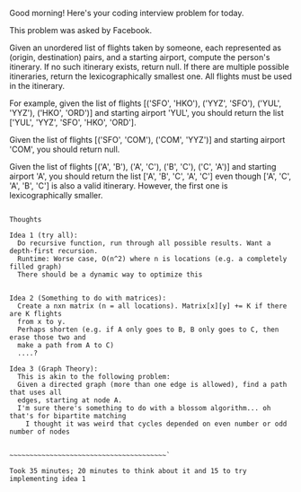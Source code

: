 Good morning! Here's your coding interview problem for today.

This problem was asked by Facebook.

Given an unordered list of flights taken by someone, each represented as (origin, destination) pairs, and a starting airport, compute the person's itinerary. If no such itinerary exists, return null. If there are multiple possible itineraries, return the lexicographically smallest one. All flights must be used in the itinerary.

For example, given the list of flights [('SFO', 'HKO'), ('YYZ', 'SFO'), ('YUL', 'YYZ'), ('HKO', 'ORD')] and starting airport 'YUL', you should return the list ['YUL', 'YYZ', 'SFO', 'HKO', 'ORD'].

Given the list of flights [('SFO', 'COM'), ('COM', 'YYZ')] and starting airport 'COM', you should return null.

Given the list of flights [('A', 'B'), ('A', 'C'), ('B', 'C'), ('C', 'A')] and starting airport 'A', you should return the list ['A', 'B', 'C', 'A', 'C'] even though ['A', 'C', 'A', 'B', 'C'] is also a valid itinerary. However, the first one is lexicographically smaller.


~~~~~~~~~~~~~~~~~~~~~~~~~~~~~~~~~~`

Thoughts

Idea 1 (try all):
  Do recursive function, run through all possible results. Want a depth-first recursion.
  Runtime: Worse case, O(n^2) where n is locations (e.g. a completely filled graph)
  There should be a dynamic way to optimize this


Idea 2 (Something to do with matrices):
  Create a nxn matrix (n = all locations). Matrix[x][y] += K if there are K flights
  from x to y.
  Perhaps shorten (e.g. if A only goes to B, B only goes to C, then erase those two and
  make a path from A to C)
  ....?

Idea 3 (Graph Theory):
  This is akin to the following problem:
  Given a directed graph (more than one edge is allowed), find a path that uses all
  edges, starting at node A.
  I'm sure there's something to do with a blossom algorithm... oh that's for bipartite matching
    I thought it was weird that cycles depended on even number or odd number of nodes


~~~~~~~~~~~~~~~~~~~~~~~~~~~~~~~~~~~~~~~`

Took 35 minutes; 20 minutes to think about it and 15 to try implementing idea 1